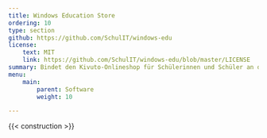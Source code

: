 ```yaml
---
title: Windows Education Store
ordering: 10
type: section
github: https://github.com/SchulIT/windows-edu
license:
    text: MIT
    link: https://github.com/SchulIT/windows-edu/blob/master/LICENSE
summary: Bindet den Kivuto-Onlineshop für Schülerinnen und Schüler an die SchulIT Suite an.
menu:
    main:
        parent: Software
        weight: 10

---
```


{{< construction >}}
